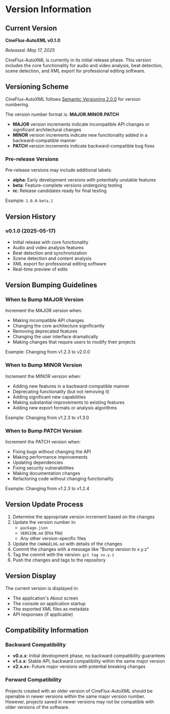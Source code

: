 
# Version Information

## Current Version

**CineFlux-AutoXML v0.1.0**

*Released: May 17, 2025*

CineFlux-AutoXML is currently in its initial release phase. This version includes the core functionality for audio and video analysis, beat detection, scene detection, and XML export for professional editing software.

## Versioning Scheme

CineFlux-AutoXML follows [Semantic Versioning 2.0.0](https://semver.org/) for version numbering.

The version number format is: **MAJOR.MINOR.PATCH**

- **MAJOR** version increments indicate incompatible API changes or significant architectural changes
- **MINOR** version increments indicate new functionality added in a backward-compatible manner
- **PATCH** version increments indicate backward-compatible bug fixes

### Pre-release Versions

Pre-release versions may include additional labels:

- **alpha**: Early development versions with potentially unstable features
- **beta**: Feature-complete versions undergoing testing
- **rc**: Release candidates ready for final testing

Example: `1.0.0-beta.1`

## Version History

### v0.1.0 (2025-05-17)
- Initial release with core functionality
- Audio and video analysis features
- Beat detection and synchronization
- Scene detection and content analysis
- XML export for professional editing software
- Real-time preview of edits

## Version Bumping Guidelines

### When to Bump MAJOR Version

Increment the MAJOR version when:

- Making incompatible API changes
- Changing the core architecture significantly
- Removing deprecated features
- Changing the user interface dramatically
- Making changes that require users to modify their projects

Example: Changing from v1.2.3 to v2.0.0

### When to Bump MINOR Version

Increment the MINOR version when:

- Adding new features in a backward-compatible manner
- Deprecating functionality (but not removing it)
- Adding significant new capabilities
- Making substantial improvements to existing features
- Adding new export formats or analysis algorithms

Example: Changing from v1.2.3 to v1.3.0

### When to Bump PATCH Version

Increment the PATCH version when:

- Fixing bugs without changing the API
- Making performance improvements
- Updating dependencies
- Fixing security vulnerabilities
- Making documentation changes
- Refactoring code without changing functionality

Example: Changing from v1.2.3 to v1.2.4

## Version Update Process

1. Determine the appropriate version increment based on the changes
2. Update the version number in:
   - `package.json`
   - `VERSION.md` (this file)
   - Any other version-specific files
3. Update the `CHANGELOG.md` with details of the changes
4. Commit the changes with a message like "Bump version to x.y.z"
5. Tag the commit with the version: `git tag vx.y.z`
6. Push the changes and tags to the repository

## Version Display

The current version is displayed in:

- The application's About screen
- The console on application startup
- The exported XML files as metadata
- API responses (if applicable)

## Compatibility Information

### Backward Compatibility

- **v0.x.x**: Initial development phase, no backward compatibility guarantees
- **v1.x.x**: Stable API, backward compatibility within the same major version
- **v2.x.x+**: Future major versions with potential breaking changes

### Forward Compatibility

Projects created with an older version of CineFlux-AutoXML should be openable in newer versions within the same major version number. However, projects saved in newer versions may not be compatible with older versions of the software.
